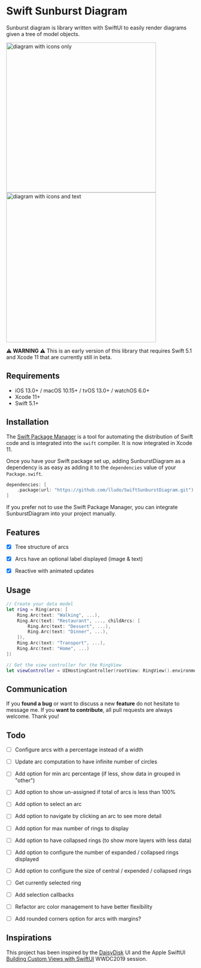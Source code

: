 # Swift Sunburst Diagram

Sunburst diagram is library written with SwiftUI to easily render diagrams given a tree of model objects.

<img src="https://github.com/lludo/SwiftSunburstDiagram/blob/master/diagram-icons-only.png" alt="diagram with icons only" width="400"/><img src="https://github.com/lludo/SwiftSunburstDiagram/blob/master/diagram-with-text.png" alt="diagram with icons and text" width="400"/>

**⚠️ WARNING ⚠️** This is an early version of this library that requires Swift 5.1 and  Xcode 11 that are currently still in beta.


## Requirements

- iOS 13.0+ / macOS 10.15+ / tvOS 13.0+ / watchOS 6.0+
- Xcode 11+
- Swift 5.1+


## Installation

The [Swift Package Manager](https://swift.org/package-manager/) is a tool for automating the distribution of Swift code and is integrated into the `swift` compiler. It is now integrated in Xcode 11.

Once you have your Swift package set up, adding SunburstDiagram as a dependency is as easy as adding it to the `dependencies` value of your `Package.swift`.

```swift
dependencies: [
    .package(url: "https://github.com/lludo/SwiftSunburstDiagram.git")
]
```

If you prefer not to use the Swift Package Manager, you can integrate SunburstDiagram into your project manually.


## Features

- [x] Tree structure of arcs
- [x] Arcs have an optional label displayed (image & text)
- [x] Reactive with animated updates


## Usage

```swift
// Create your data model
let ring = Ring(arcs: [
    Ring.Arc(text: "Walking", ...),
    Ring.Arc(text: "Restaurant", ..., childArcs: [
        Ring.Arc(text: "Dessert", ...),
        Ring.Arc(text: "Dinner", ...),
    ]),
    Ring.Arc(text: "Transport", ...),
    Ring.Arc(text: "Home", ...)
])

// Get the view controller for the RingView
let viewController = UIHostingController(rootView: RingView().environmentObject(ring))
```


## Communication

If you **found a bug** or want to discuss a new **feature** do not hesitate to message me. If you **want to contribute**, all pull requests are always welcome. Thank you!


## Todo

- [ ] Configure arcs with a percentage instead of a width
- [ ] Update arc computation to have infinite number of circles
- [ ] Add option for min arc percentage (if less, show data in grouped in "other")
- [ ] Add option to show un-assigned if total of arcs is less than 100%
- [ ] Add option to select an arc
- [ ] Add option to navigate by clicking an arc to see more detail
- [ ] Add option for max number of rings to display
- [ ] Add option to have collapsed rings (to show more layers with less data)
- [ ] Add option to configure the number of expanded / collapsed rings displayed
- [ ] Add option to configure the size of central / expended / collapsed rings
- [ ] Get currently selected ring
- [ ] Add selection callbacks
- [ ] Refactor arc color management to have better flexibility
- [ ] Add rounded corners option for arcs with margins?


## Inspirations

This project has been inspired by the [DaisyDisk](https://daisydiskapp.com/) UI and the Apple SwiftUI [Building Custom Views with SwiftUI](https://developer.apple.com/videos/play/wwdc2019/237/) WWDC2019 session.
